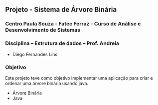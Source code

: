 ## Projeto - Sistema de Árvore Binária
### Centro Paula Souza - Fatec Ferraz - Curso de Análise e Desenvolvimento de Sistemas
### Disciplina – Estrutura de dados – Prof. Andreia
- Diego Fernandes Lins
### Objetivo
Este projeto teve como objetivo implementar uma aplicação para criar e ordenar uma árvore binária usando java.

- Árvore Binária
- Java


